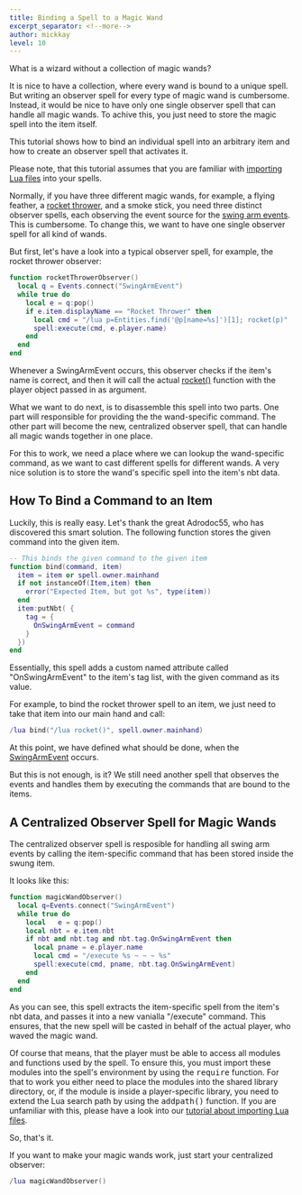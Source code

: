 ```yaml
---
title: Binding a Spell to a Magic Wand
excerpt_separator: <!--more-->
author: mickkay
level: 10
---
```

What is a wizard without a collection of magic wands?


It is nice to have a collection, where every wand is bound to a unique spell.
But writing an observer spell for every type of magic wand is cumbersome.
Instead, it would be nice to have only one single observer spell
that can handle all magic wands. To achive this, you just need to store the
magic spell into the item itself.
<!--more-->
This tutorial shows how to bind an individual spell into an arbitrary item
and how to create an observer spell that activates it.

Please note, that this tutorial assumes that you are familiar with
[importing Lua files](/tutorials/importing_lua_files) into your spells.

Normally, if you have three different magic wands, for example, a flying feather,
a [rocket thrower](/examples/rocket-thrower), and a smoke stick, you need three distinct observer spells,
each observing the event source for the [swing arm events](/modules/SwingArmEvent).
This is cumbersome.
To change this, we want to have one single observer spell for all kind of wands.

But first, let's have a look into a typical observer spell,
for example, the rocket thrower observer:
```lua
function rocketThrowerObserver()
  local q = Events.connect("SwingArmEvent")
  while true do
    local e = q:pop()
    if e.item.displayName == "Rocket Thrower" then
      local cmd = "/lua p=Entities.find('@p[name=%s]')[1]; rocket(p)"
      spell:execute(cmd, e.player.name)
    end
  end
end
```
Whenever a SwingArmEvent occurs, this observer checks if the item's name is
correct, and then it will call the actual [rocket()](/examples/rocket-thrower#rocket) function with the
player object passed in as argument.

What we want to do next, is to disassemble this spell into two parts.
One part will responsible for providing the the wand-specific command.
The other part will become the new, centralized observer spell, that can handle all magic
wands together in one place.

For this to work, we need a place where we can lookup the wand-specific command, as
we want to cast different spells for different wands.
A very nice solution is to store the wand's specific spell into the
item's nbt data.

## How To Bind a Command to an Item
Luckily, this is really easy.
Let's thank the great Adrodoc55, who has discovered this smart solution.
The following function stores the given command into the given item.
```lua
-- This binds the given command to the given item
function bind(command, item)
  item = item or spell.owner.mainhand
  if not instanceOf(Item,item) then
    error("Expected Item, but got %s", type(item))
  end
  item:putNbt( {
    tag = {
      OnSwingArmEvent = command
    }
  })
end
```
Essentially, this spell adds a custom named attribute called "OnSwingArmEvent"
to the item's tag list, with the given command as its value.

For example, to bind the rocket thrower spell to an item, we just need to take
that item into our main hand and call:
```lua
/lua bind("/lua rocket()", spell.owner.mainhand)
```

At this point, we have defined what should be done, when the
[SwingArmEvent](/modules/SwingArmEvent) occurs.

But this is not enough, is it?
We still need another spell that observes the events and handles them by
executing the commands that are bound to the items.

## A Centralized Observer Spell for Magic Wands
The centralized observer spell is resposible for handling all
swing arm events by calling the item-specific command that has been stored inside
the swung item.

It looks like this:
```lua
function magicWandObserver()
  local q=Events.connect("SwingArmEvent")
  while true do
    local   e = q:pop()
    local nbt = e.item.nbt
    if nbt and nbt.tag and nbt.tag.OnSwingArmEvent then
      local pname = e.player.name
      local cmd = "/execute %s ~ ~ ~ %s"
      spell:execute(cmd, pname, nbt.tag.OnSwingArmEvent)
    end
  end
end
```
As you can see, this spell extracts the item-specific spell from the item's
nbt data, and passes it into a new vanialla "/execute" command.
This ensures, that the new spell will be casted in behalf of the actual player,
who waved the magic wand.

Of course that means, that the player must be able to access all modules and
functions used by the spell.
To ensure this, you must import these modules into the spell's environment by
using the <tt>require</tt> function.
For that to work you either need to place the modules into the shared library directory,
or, if the module is inside a player-specific library, you need to extend the
Lua search path by using the <tt>addpath()</tt> function.
If you are unfamiliar with this, please have a look into our
[tutorial about importing Lua files](/tutorials/importing_lua_files).

So, that's it.

If you want to make your magic wands work, just start your centralized observer:
```lua
/lua magicWandObserver()
```
